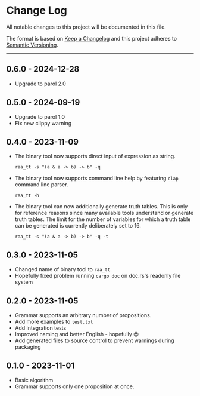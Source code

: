 # Change Log

All notable changes to this project will be documented in this file.

The format is based on [Keep a Changelog](http://keepachangelog.com/)
and this project adheres to [Semantic Versioning](http://semver.org/).

---

## 0.6.0 - 2024-12-28

* Upgrade to parol 2.0

## 0.5.0 - 2024-09-19

* Upgrade to parol 1.0
* Fix new clippy warning

## 0.4.0 - 2023-11-09

* The binary tool now supports direct input of expression as string.
    ```shell
    raa_tt -s "(a & a -> b) -> b" -q
    ```
* The binary tool now supports command line help by featuring `clap` command line parser.
    ```shell
    raa_tt -h
    ```
* The binary tool can now additionally generate truth tables. This is only for reference reasons
since many available tools understand or generate truth tables. The limit for the number of
variables for which a truth table can be generated is currently deliberately set to 16.
    ```shell
    raa_tt -s "(a & a -> b) -> b" -q -t
    ```

## 0.3.0 - 2023-11-05

* Changed name of binary tool to `raa_tt`.
* Hopefully fixed problem running `cargo doc` on doc.rs's readonly file system

## 0.2.0 - 2023-11-05

* Grammar supports an arbitrary number of propositions.
* Add more examples to `test.txt`
* Add integration tests
* Improved naming and better English - hopefully 😉
* Add generated files to source control to prevent warnings during packaging

## 0.1.0 - 2023-11-01

* Basic algorithm
* Grammar supports only one proposition at once.
